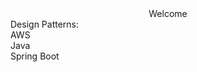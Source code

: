 <html>
  <head>
    <link rel="stylesheet" href="mystyle.css" />
    <center class="head">Welcome</center>
  </head>
  <body>
    <div class="parent">
      <div class="card">Design Patterns:</div>
      <div class="card">AWS</div>
      <div class="card">Java</div>
      <div class="card">Spring Boot</div>
    </div>
  </body>
</html>

